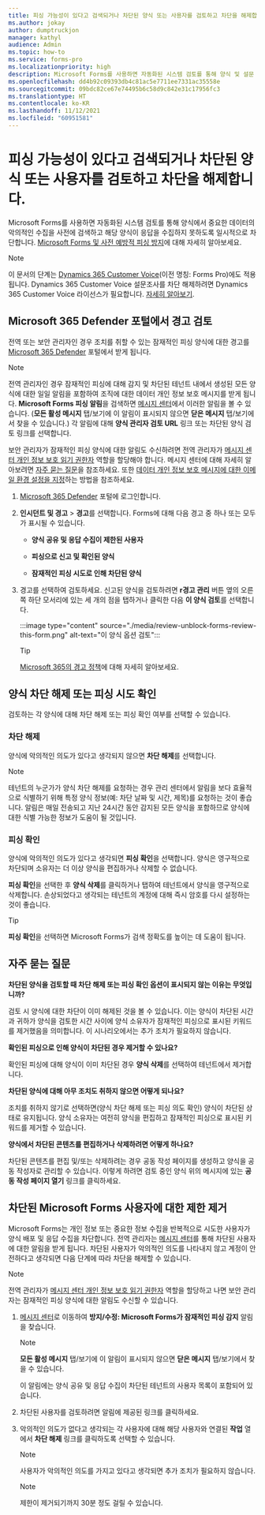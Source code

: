 ```yaml
---
title: 피싱 가능성이 있다고 검색되거나 차단된 양식 또는 사용자를 검토하고 차단을 해제합니다.
ms.author: jokay
author: dumptruckjon
manager: kathyl
audience: Admin
ms.topic: how-to
ms.service: forms-pro
ms.localizationpriority: high
description: Microsoft Forms를 사용하면 자동화된 시스템 검토를 통해 양식 및 설문 조사에서 악의적인 중요한 데이터 수집을 사전에 감지할 수 있습니다. 전역 및/또는 보안 관리자인 경우 Microsoft 365 관리 센터에 로그인하여 잠재적인 피싱 및 악의적인 의도로 검색 및 차단된 양식을 검토하고 차단 해제할 수 있습니다.
ms.openlocfilehash: dd4b92c09393db4c81ac5e7711ee7331ac35558e
ms.sourcegitcommit: 09bdc82ce67e74495b6c58d9c842e31c17956fc3
ms.translationtype: HT
ms.contentlocale: ko-KR
ms.lasthandoff: 11/12/2021
ms.locfileid: "60951581"
---
```

# <a name="review-and-unblock-forms-or-users-detected-and-blocked-for-potential-phishing"></a>피싱 가능성이 있다고 검색되거나 차단된 양식 또는 사용자를 검토하고 차단을 해제합니다.

Microsoft Forms를 사용하면 자동화된 시스템 검토를 통해 양식에서 중요한 데이터의 악의적인 수집을 사전에 검색하고 해당 양식이 응답을 수집하지 못하도록 일시적으로 차단합니다. [Microsoft Forms 및 사전 예방적 피싱 방지](https://support.microsoft.com/office/microsoft-forms-and-proactive-phishing-prevention-b3950a20-296d-4e8e-96f5-594ced998a90)에 대해 자세히 알아보세요.

>[!Note]
>이 문서의 단계는 [Dynamics 365 Customer Voice](https://go.microsoft.com/fwlink/p?linkid=2128500)(이전 명칭: Forms Pro)에도 적용됩니다. Dynamics 365 Customer Voice 설문조사를 차단 해제하려면 Dynamics 365 Customer Voice 라이선스가 필요합니다. [자세히 알아보기](/dynamics365/customer-voice/help-hub).

## <a name="review-alerts-in-the-microsoft-365-defender-portal"></a>Microsoft 365 Defender 포털에서 경고 검토

전역 또는 보안 관리자인 경우 조치를 취할 수 있는 잠재적인 피싱 양식에 대한 경고를 [Microsoft 365 Defender](https://security.microsoft.com/) 포털에서 받게 됩니다.

>[!Note]
> 전역 관리자인 경우 잠재적인 피싱에 대해 감지 및 차단된 테넌트 내에서 생성된 모든 양식에 대한 일일 알림을 포함하여 조직에 대한 데이터 개인 정보 보호 메시지를 받게 됩니다. **Microsoft Forms 피싱 알림**을 검색하면 [메시지 센터](https://admin.microsoft.com/AdminPortal/Home#/MessageCenter)에서 이러한 알림을 볼 수 있습니다. (**모든 활성 메시지** 탭/보기에 이 알림이 표시되지 않으면 **닫은 메시지** 탭/보기에서 찾을 수 있습니다.) 각 알림에 대해 **양식 관리자 검토 URL** 링크 또는 차단된 양식 검토 링크를 선택합니다.  
  
보안 관리자가 잠재적인 피싱 양식에 대한 알림도 수신하려면 전역 관리자가 [메시지 센터 개인 정보 보호 읽기 권한자](/azure/active-directory/roles/permissions-reference#message-center-privacy-reader) 역할을 할당해야 합니다. 메시지 센터에 대해 자세히 알아보려면 [자주 묻는 질문](/microsoft-365/admin/manage/message-center)을 참조하세요. 또한 [데이터 개인 정보 보호 메시지에 대한 이메일 환경 설정을 지정](/microsoft-365/admin/manage/message-center#preferences)하는 방법을 참조하세요.

1.  [Microsoft 365 Defender](https://security.microsoft.com/) 포털에 로그인합니다.

2.  **인시던트 및 경고** \> **경고**를 선택합니다. Forms에 대해 다음 경고 중 하나 또는 모두가 표시될 수 있습니다.
    
      - **양식 공유 및 응답 수집이 제한된 사용자**
    
      - **피싱으로 신고 및 확인된 양식**
    
      - **잠재적인 피싱 시도로 인해 차단된 양식**

3.  경고를 선택하여 검토하세요. 신고된 양식을 검토하려면 **r경고 관리** 버튼 옆의 오른쪽 하단 모서리에 있는 세 개의 점을 탭하거나 클릭한 다음 **이 양식 검토**를 선택합니다.
 
    :::image type="content" source="./media/review-unblock-forms-review-this-form.png" alt-text="이 양식 옵션 검토":::

    >[!Tip]
    >[Microsoft 365의 경고 정책](/microsoft-365/compliance/alert-policies)에 대해 자세히 알아보세요.

## <a name="unblock-a-form-or-confirm-its-phishing-attempt"></a>양식 차단 해제 또는 피싱 시도 확인

검토하는 각 양식에 대해 차단 해제 또는 피싱 확인 여부를 선택할 수 있습니다.

### <a name="unblock"></a>차단 해제

양식에 악의적인 의도가 있다고 생각되지 않으면 **차단 해제**를 선택합니다.

>[!Note]
>테넌트의 누군가가 양식 차단 해제를 요청하는 경우 관리 센터에서 알림을 보다 효율적으로 식별하기 위해 특정 양식 정보(예: 차단 날짜 및 시간, 제목)를 요청하는 것이 좋습니다. 알림은 매일 전송되고 지난 24시간 동안 감지된 모든 양식을 포함하므로 양식에 대한 식별 가능한 정보가 도움이 될 것입니다.

### <a name="confirm-phishing"></a>피싱 확인

양식에 악의적인 의도가 있다고 생각되면 **피싱 확인**을 선택합니다. 양식은 영구적으로 차단되며 소유자는 더 이상 양식을 편집하거나 삭제할 수 없습니다.

**피싱 확인**을 선택한 후 **양식 삭제**를 클릭하거나 탭하여 테넌트에서 양식을 영구적으로 삭제합니다. 손상되었다고 생각되는 테넌트의 계정에 대해 즉시 암호를 다시 설정하는 것이 좋습니다.

>[!Tip]
>**피싱 확인**을 선택하면 Microsoft Forms가 검색 정확도를 높이는 데 도움이 됩니다. 

## <a name="commonly-asked-questions"></a>자주 묻는 질문

**차단된 양식을 검토할 때 차단 해제 또는 피싱 확인 옵션이 표시되지 않는 이유는 무엇입니까?**

검토 시 양식에 대한 차단이 이미 해제된 것을 볼 수 있습니다. 이는 양식이 차단된 시간과 귀하가 양식을 검토한 시간 사이에 양식 소유자가 잠재적인 피싱으로 표시된 키워드를 제거했음을 의미합니다. 이 시나리오에서는 추가 조치가 필요하지 않습니다.

**확인된 피싱으로 인해 양식이 차단된 경우 제거할 수 있나요?**

확인된 피싱에 대해 양식이 이미 차단된 경우 **양식 삭제**를 선택하여 테넌트에서 제거합니다.

**차단된 양식에 대해 아무 조치도 취하지 않으면 어떻게 되나요?**

조치를 취하지 않기로 선택하면(양식 차단 해제 또는 피싱 의도 확인) 양식이 차단된 상태로 유지됩니다. 양식 소유자는 여전히 양식을 편집하고 잠재적인 피싱으로 표시된 키워드를 제거할 수 있습니다.

**양식에서 차단된 콘텐츠를 편집하거나 삭제하려면 어떻게 하나요?**

차단된 콘텐츠를 편집 및/또는 삭제하려는 경우 공동 작성 페이지를 생성하고 양식을 공동 작성자로 관리할 수 있습니다. 이렇게 하려면 검토 중인 양식 위의 메시지에 있는 **공동 작성 페이지 열기** 링크를 클릭하세요.

## <a name="remove-restrictions-for-blocked-microsoft-forms-users"></a>차단된 Microsoft Forms 사용자에 대한 제한 제거

Microsoft Forms는 개인 정보 또는 중요한 정보 수집을 반복적으로 시도한 사용자가 양식 배포 및 응답 수집을 차단합니다. 전역 관리자는 [메시지 센터](https://admin.microsoft.com/AdminPortal/Home#/MessageCenter)를 통해 차단된 사용자에 대한 알림을 받게 됩니다. 차단된 사용자가 악의적인 의도를 나타내지 않고 계정이 안전하다고 생각되면 다음 단계에 따라 차단을 해제할 수 있습니다.

>[!Note]
>전역 관리자가 [메시지 센터 개인 정보 보호 읽기 권한자](/azure/active-directory/roles/permissions-reference#message-center-privacy-reader) 역할을 할당하고 나면 보안 관리자는 잠재적인 피싱 양식에 대한 알림도 수신할 수 있습니다.

1.  [메시지 센터](https://admin.microsoft.com/AdminPortal/Home#/MessageCenter)로 이동하여 **방지/수정: Microsoft Forms가 잠재적인 피싱 감지** 알림을 찾습니다.

    >[!Note]
    >**모든 활성 메시지** 탭/보기에 이 알림이 표시되지 않으면 **닫은 메시지** 탭/보기에서 찾을 수 있습니다.
 
    이 알림에는 양식 공유 및 응답 수집이 차단된 테넌트의 사용자 목록이 포함되어 있습니다.

2.  차단된 사용자를 검토하려면 알림에 제공된 링크를 클릭하세요.

3.  악의적인 의도가 없다고 생각되는 각 사용자에 대해 해당 사용자와 연결된 **작업** 열에서 **차단 해제** 링크를 클릭하도록 선택할 수 있습니다.

    >[!Note]
    >사용자가 악의적인 의도를 가지고 있다고 생각되면 추가 조치가 필요하지 않습니다.

    >[!Note]
    >제한이 제거되기까지 30분 정도 걸릴 수 있습니다.

